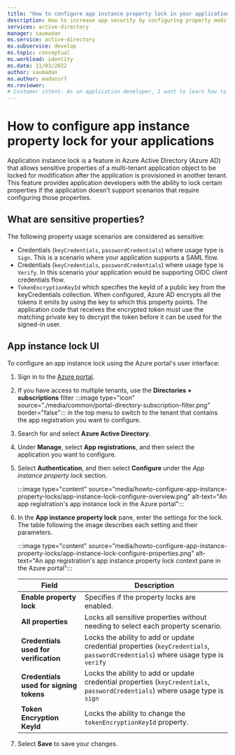 ```yaml
---
title: "How to configure app instance property lock in your applications"
description: How to increase app security by configuring property modification locks for sensitive properties of the application.
services: active-directory
manager: saumadan
ms.service: active-directory
ms.subservice: develop
ms.topic: conceptual
ms.workload: identity
ms.date: 11/03/2022
author: saumadan
ms.author: madansr7
ms.reviewer:
# Customer intent: As an application developer, I want to learn how to protect properties of my application instance of being modified.
---
```

# How to configure app instance property lock for your applications

Application instance lock is a feature in Azure Active Directory (Azure AD) that allows sensitive properties of a multi-tenant application object to be locked for modification after the application is provisioned in another tenant. 
This feature provides application developers with the ability to lock certain properties if the application doesn't support scenarios that require configuring those properties.  


## What are sensitive properties?

The following property usage scenarios are considered as sensitive:

- Credentials (`keyCredentials`, `passwordCredentials`) where usage type is `Sign`. This is a scenario where your application supports a SAML flow.
- Credentials (`keyCredentials`, `passwordCredentials`) where usage type is `Verify`. In this scenario your application would be supporting OIDC client credentials flow.
- `TokenEncryptionKeyId` which specifies the keyId of a public key from the keyCredentials collection. When configured, Azure AD encrypts all the tokens it emits by using the key to which this property points. The application code that receives the encrypted token must use the matching private key to decrypt the token before it can be used for the signed-in user.

## App instance lock UI

To configure an app instance lock using the Azure portal's user interface:

1. Sign in to the <a href="https://portal.azure.com/" target="_blank">Azure portal</a>.
1. If you have access to multiple tenants, use the **Directories + subscriptions** filter :::image type="icon" source="./media/common/portal-directory-subscription-filter.png" border="false"::: in the top menu to switch to the tenant that contains the app registration you want to configure. 
1. Search for and select **Azure Active Directory**.
1. Under **Manage**, select **App registrations**, and then select the application you want to configure.
1. Select **Authentication**, and then select **Configure** under the *App instance property lock* section.

   :::image type="content" source="media/howto-configure-app-instance-property-locks/app-instance-lock-configure-overview.png" alt-text="An app registration's app instance lock in the Azure portal":::

2. In the **App instance property lock** pane, enter the settings for the lock. The table following the image describes each setting and their parameters.

   :::image type="content" source="media/howto-configure-app-instance-property-locks/app-instance-lock-configure-properties.png" alt-text="An app registration's app instance property lock context pane in the Azure portal":::

   | Field                                    | Description                                                                                                                                                                                                                                                                                                       |
   | ---------------------------------------- | ----------------------------------------------------------------------------------------------------------------------------------------------------------------------------------------------------------------------------------------------------------------------------------------------------------------- |
   | **Enable property lock**                 | Specifies if the property locks are enabled.    | 
   | **All properties**                 | Locks all sensitive properties without needing to select each property scenario. |
   | **Credentials used for verification**                                | Locks the ability to add or update credential properties (`keyCredentials`, `passwordCredentials`) where usage type is `verify` | 
   | **Credentials used for signing tokens**                                | Locks the ability to add or update credential properties (`keyCredentials`, `passwordCredentials`) where usage type is `sign` | 
   | **Token Encryption KeyId**                                | Locks the ability to change the `tokenEncryptionKeyId` property.  | 

3. Select **Save** to save your changes.
